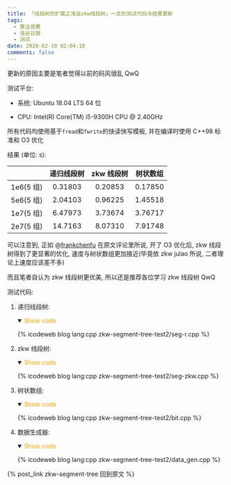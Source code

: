 ```yaml
---
title: 「线段树的扩展之浅谈zkw线段树」一文的测试代码与结果更新
tags:
  - 算法竞赛
  - 洛谷日报
  - 测试
date: 2020-02-10 02:04:18
comments: false
---
```


更新的原因主要是笔者觉得以前的码风很乱 QwQ

<!--more-->

测试平台:

- 系统: Ubuntu 18.04 LTS 64 位

- CPU: Intel(R) Core(TM) i5-9300H CPU @ 2.40GHz

所有代码均使用基于`fread`和`fwrite`的快读快写模板, 并在编译时使用 C++98 标准和 O3 优化

结果 (单位: s):

|           | 递归线段树 | zkw 线段树 | 树状数组 |
| :-------: | :--------: | :--------: | :------: |
| 1e6(5 组) |  0.31803   |  0.20853   | 0.17850  |
| 5e6(5 组) |  2.04103   |  0.96225   | 1.45518  |
| 1e7(5 组) |  6.47973   |  3.73674   | 3.76717  |
| 2e7(5 组) |  14.7163   |  8.07310   | 7.91748  |

可以注意到, 正如 @[frankchenfu](https://www.luogu.com.cn/user/23398) 在原文评论里所说, 开了 O3 优化后, zkw 线段树得到了更显著的优化, 速度与树状数组更加接近(毕竟依 zkw julao 所说, 二者理论上速度应该差不多)

而且笔者自认为 zkw 线段树更优美, 所以还是推荐各位学习 zkw 线段树 QwQ

测试代码:

1. 递归线段树:

   <details open>
   <summary><font color='orange'>Show code</font></summary>

   {% icodeweb blog lang:cpp zkw-segment-tree-test2/seg-r.cpp %}

   </details>

2. zkw 线段树:

   <details open>
   <summary><font color='orange'>Show code</font></summary>

   {% icodeweb blog lang:cpp zkw-segment-tree-test2/seg-zkw.cpp %}

   </details>

3. 树状数组:

   <details open>
   <summary><font color='orange'>Show code</font></summary>

   {% icodeweb blog lang:cpp zkw-segment-tree-test2/bit.cpp %}

   </details>

4. 数据生成器:

   <details open>
   <summary><font color='orange'>Show code</font></summary>

   {% icodeweb blog lang:cpp zkw-segment-tree-test2/data_gen.cpp %}

   </details>

{% post_link zkw-segment-tree 回到原文 %}
